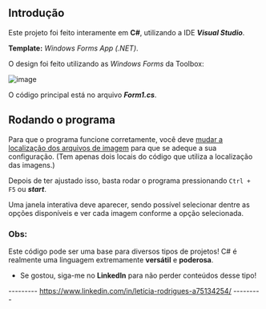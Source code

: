 ## Introdução

Este projeto foi feito interamente em **C#**, utilizando a IDE ***Visual Studio***.

**Template:** _Windows Forms App (.NET)_.

O design foi feito utilizando as _Windows Forms_ da Toolbox:

![image](https://github.com/LeRodrigues2005/visualizador-de-produtos/assets/97632543/d808f1fa-98a0-4aaf-ab07-1e519b2982cf)

O código principal está no arquivo ***Form1.cs***.

## Rodando o programa

Para que o programa funcione corretamente, você deve <u>mudar a localização dos arquivos de imagem</u> para que se adeque a sua configuração. (Tem apenas dois locais do código que utiliza a localização das imagens.)

Depois de ter ajustado isso, basta rodar o programa pressionando ```Ctrl + F5``` ou ***start***.

Uma janela interativa deve aparecer, sendo possível selecionar dentre as opções disponíveis e ver cada imagem conforme a opção selecionada.

### Obs:

Este código pode ser uma base para diversos tipos de projetos! C# é realmente uma linguagem extremamente **versátil** e **poderosa**. 

- Se gostou, siga-me no **LinkedIn** para não perder conteúdos desse tipo!

--------- https://www.linkedin.com/in/letícia-rodrigues-a75134254/ ---------
